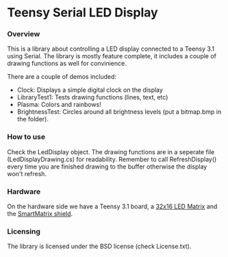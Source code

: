 # Teensy Serial LED Display

### Overview
This is a library about controlling a LED display connected to a Teensy 3.1 using Serial.
The library is mostly feature complete, it includes a couple of drawing functions as well
for convinience.

There are a couple of demos included:
* Clock: Displays a simple digital clock on the display
* LibraryTest1: Tests drawing functions (lines, text, etc)
* Plasma: Colors and rainbows!
* BrightnessTest: Circles around all brightness levels (put a bitmap.bmp in the folder).

### How to use
Check the LedDisplay object. The drawing functions are in a seperate file (LedDisplayDrawing.cs)
for readability. Remember to call RefreshDisplay() every time you are finished drawing to the buffer
otherwise the display won't refresh.

### Hardware
On the hardware side we have a Teensy 3.1 board, a [32x16 LED Matrix](https://www.sparkfun.com/products/12583)
and the [SmartMatrix shield](http://www.pixelmatix.com/).

### Licensing
The library is licensed under the BSD license (check License.txt).